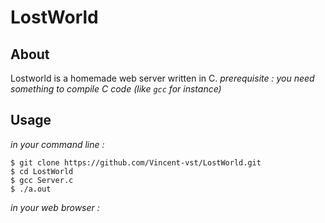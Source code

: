 # LostWorld

## About  

Lostworld is a homemade web server written in C.
*prerequisite : you need something to compile C code (like `gcc` for instance)*

## Usage  

*in your command line :*

```
$ git clone https://github.com/Vincent-vst/LostWorld.git
$ cd LostWorld 
$ gcc Server.c
$ ./a.out 
```

*in your web browser :*

```

```
